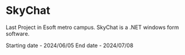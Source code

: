 # SkyChat

Last Project in Esoft metro campus.
SkyChat is a .NET windows form software.

Starting date - 2024/06/05
End date - 2024/07/08

